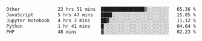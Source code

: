<!--START_SECTION:waka-->

```txt
Other              23 hrs 51 mins  ████████████████▒░░░░░░░░   65.36 %
JavaScript         5 hrs 47 mins   ████░░░░░░░░░░░░░░░░░░░░░   15.85 %
Jupyter Notebook   4 hrs 3 mins    ██▓░░░░░░░░░░░░░░░░░░░░░░   11.12 %
Python             1 hr 41 mins    █░░░░░░░░░░░░░░░░░░░░░░░░   04.64 %
PHP                48 mins         ▓░░░░░░░░░░░░░░░░░░░░░░░░   02.23 %
```

<!--END_SECTION:waka--> 
 
